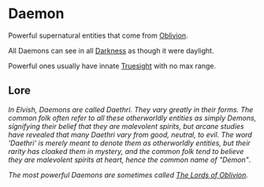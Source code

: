 # Daemon

Powerful supernatural entities that come from [Oblivion](../Mithrinian%20Pantheons/Oblivion.md).

All Daemons can see in all [Darkness](../../Game%20Procedures/Hazards/Darkness.md) as though it were daylight.

Powerful ones usually have innate [Truesight](../../Magic/Spells/Spells%20by%20Level/Level%204/Truesight.md) with no max range.

## Lore

*In Elvish, Daemons are called Daethri. They vary greatly in their forms. The common folk often refer to all these otherworldly entities as simply Demons, signifying their belief that they are malevolent spirits, but arcane studies have revealed that many Daethri vary from good, neutral, to evil. The word 'Daethri' is merely meant to denote them as otherworldly entities, but their rarity has cloaked them in mystery, and the common folk tend to believe they are malevolent spirits at heart, hence the common name of "Demon"*.

*The most powerful Daemons are sometimes called [The Lords of Oblivion](../Mithrinian%20Pantheons/Lords%20of%20Oblivion/{The%20Lords%20of%20Oblivion}.md).*
